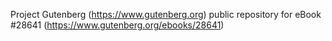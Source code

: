 Project Gutenberg (https://www.gutenberg.org) public repository for eBook #28641 (https://www.gutenberg.org/ebooks/28641)
